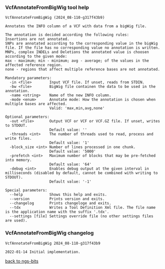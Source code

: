 ### VcfAnnotateFromBigWig tool help
	VcfAnnotateFromBigWig (2024_08-110-g317f43b9)
	
	Annotates the INFO column of a VCF with data from a bigWig file.
	
	The annotation is decided according the following rules:
	Insertions are not annotated.
	SNPs are annotated according to the corresponding value in the bigWig file. If the file has no corresponding value no annotation is written.
	MNPs, complex INDELs and Deletions the annotated value is choosen according to the given mode:
	max - maximum; min - minimum; avg - average; of the values in the affected reference region.
	none - regions that affect multiple reference bases are not annotated.
	
	Mandatory parameters:
	  -in <file>        Input VCF file. If unset, reads from STDIN.
	  -bw <file>        BigWig file containen the data to be used in the annotation.
	  -name <string>    Name of the new INFO column.
	  -mode <enum>      Annotate mode: How the annotation is chosen when multiple bases are affected.
	                    Valid: 'max,min,avg,none'
	
	Optional parameters:
	  -out <file>       Output VCF or VCF or VCF.GZ file. If unset, writes to STDOUT.
	                    Default value: ''
	  -threads <int>    The number of threads used to read, process and write files.
	                    Default value: '1'
	  -block_size <int> Number of lines processed in one chunk.
	                    Default value: '5000'
	  -prefetch <int>   Maximum number of blocks that may be pre-fetched into memory.
	                    Default value: '64'
	  -debug <int>      Enables debug output at the given interval in milliseconds (disabled by default, cannot be combined with writing to STDOUT).
	                    Default value: '-1'
	
	Special parameters:
	  --help            Shows this help and exits.
	  --version         Prints version and exits.
	  --changelog       Prints changeloge and exits.
	  --tdx             Writes a Tool Definition Xml file. The file name is the application name with the suffix '.tdx'.
	  --settings [file] Settings override file (no other settings files are used).
	
### VcfAnnotateFromBigWig changelog
	VcfAnnotateFromBigWig 2024_08-110-g317f43b9
	
	2022-01-14 Initial implementation.
[back to ngs-bits](https://github.com/imgag/ngs-bits)